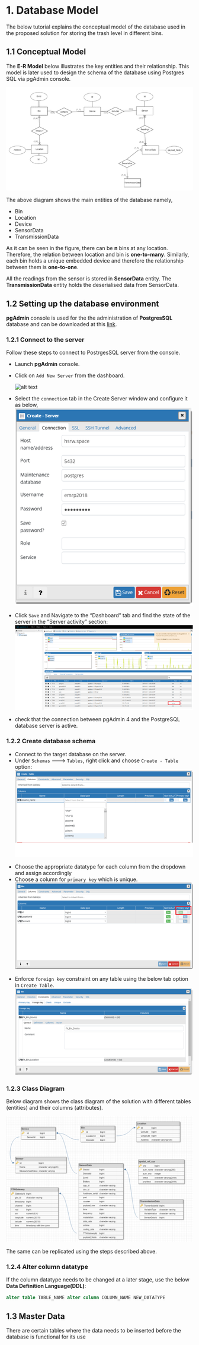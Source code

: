 
# 1. Database Model

The below tutorial explains the conceptual model of the database used in the proposed solution for storing the trash level in different bins. 

## 1.1  Conceptual Model

The **E-R Model** below illustrates the key entities and their relationship. This model is later used to design the schema of the database using Postgres SQL via pgAdmin console.

![alt text][logo]

[logo]: /pictures/database/ERModel.png "E-RModel"

The above diagram shows the main entities of the database namely,
* Bin
* Location
* Device
* SensorData
* TransmissionData

As it can be seen in the figure, there can be **n** bins at any location. Therefore, the relation between location and bin is **one-to-many**. Similarly, each bin holds a unique embedded device and therefore the relationship between them is **one-to-one**.

All the readings from the sensor is stored in **SensorData** entity. The **TransmissionData** entity holds the deserialised data from SensorData.

## 1.2 Setting up the database environment

**pgAdmin** console is used for the the administration of **PostgresSQL** database and can be downloaded at this [link](https://www.pgadmin.org/download/). 

### 1.2.1 Connect to the server

Follow these steps to connect to PostrgesSQL server from the console.

* Launch **pgAdmin** console.
* Click on `Add New Server` from the dashboard.
	
	![alt text][add]
	
	[add]: /pictures/database/AddNewServer.png "Add New Server"
* Select the `connection` tab in the Create Server window and configure it as below,
	![alt text][create]
	
[create]: /pictures/database/CreateServer.png "Create New Server"
* Click `Save` and  Navigate to the “Dashboard” tab and find the state of the server in the “Server activity” section:
	![alt text][server]
	
[server]: /pictures/database/SessionState.png "Server Activity"
* check that the connection between pgAdmin 4 and the PostgreSQL database server is active.

### 1.2.2 Create database schema

* Connect to the target database on the server.
* Under `Schemas` ---> `Tables`, right click and choose `Create - Table` option:
	![alt text][table]
	
[table]: /pictures/database/CreateTable.png "Create Table"

* Choose the appropriate datatype for each column from the dropdown and assign accordingly
* Choose a column for `primary key` which is unique.
	![alt text][primarykey]
	
[primarykey]: /pictures/database/PrimaryKey.png "Primary Key"
* Enforce `foreign key` constraint on any table using the below tab option in `Create Table`.
	![alt text][foreignKey]
	
[foreignKey]: /pictures/database/ForeignKey.png "Foreign Key"

### 1.2.3 Class Diagram
Below diagram shows the class diagram of the solution with different tables (entities) and their columns (attributes).

![alt text][classDiagram]
	
[classDiagram]: /pictures/database/ClassDiagram.png "Class diagram"

The same can be replicated using the steps described above.

### 1.2.4 Alter column datatype

If the column datatype needs to be changed at a later stage, use the below **Data Definition Language(DDL)**:

```SQL
alter table TABLE_NAME alter column COLUMN_NAME NEW_DATATYPE
```
## 1.3 Master Data 

There are certain tables where the data needs to be inserted before the database is functional for its use

<!--stackedit_data:
eyJoaXN0b3J5IjpbMzI0NTU0NDMwLC00NDMxMDExMjAsLTc5Mj
g4OTk2MywtNjA1Nzc0NzY3LC00MDEwMzc3NDIsLTI0MDQyODk2
Niw3MTUzMDA0ODIsNTc4NTc0NjY2XX0=
-->